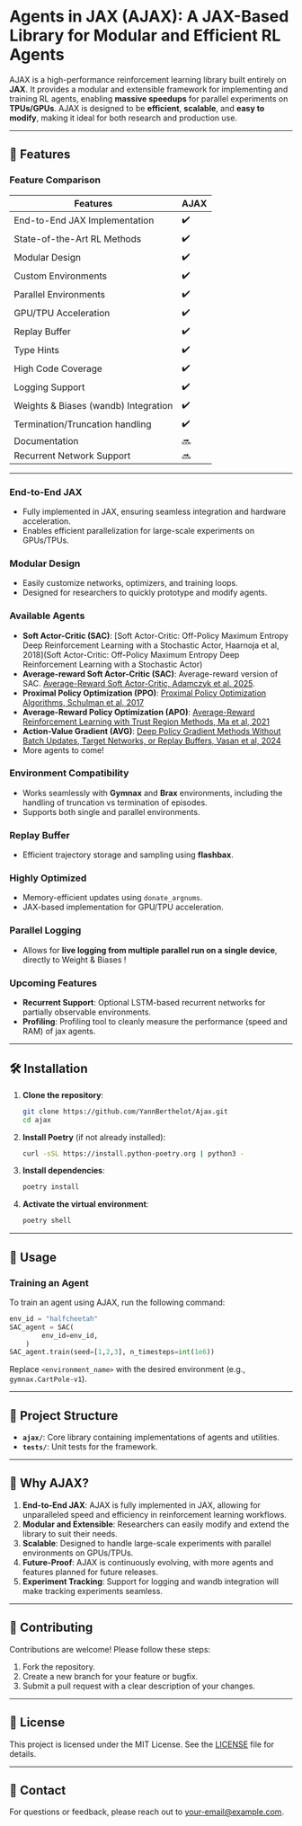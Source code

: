 # Agents in JAX (AJAX): A JAX-Based Library for Modular and Efficient RL Agents

AJAX is a high-performance reinforcement learning library built entirely on **JAX**. It provides a modular and extensible framework for implementing and training RL agents, enabling **massive speedups** for parallel experiments on **TPUs/GPUs**. AJAX is designed to be **efficient**, **scalable**, and **easy to modify**, making it ideal for both research and production use.

---

## 🚀 Features

### **Feature Comparison**

| **Features**                          | **AJAX**          |
| ------------------------------------- | ----------------- |
| End-to-End JAX Implementation         | :heavy_check_mark: |
| State-of-the-Art RL Methods           | :heavy_check_mark: |
| Modular Design                        | :heavy_check_mark: |
| Custom Environments                   | :heavy_check_mark: |
| Parallel Environments                 | :heavy_check_mark: |
| GPU/TPU Acceleration                  | :heavy_check_mark: |
| Replay Buffer                         | :heavy_check_mark: |
| Type Hints                            | :heavy_check_mark: |
| High Code Coverage                    | :heavy_check_mark: |
| Logging Support                       | :heavy_check_mark: |
| Weights & Biases (wandb) Integration  | :heavy_check_mark: |
| Termination/Truncation handling       | :heavy_check_mark: |
| Documentation                         | :soon:             |
| Recurrent Network Support             | :soon:             |


---

### **End-to-End JAX**
- Fully implemented in JAX, ensuring seamless integration and hardware acceleration.
- Enables efficient parallelization for large-scale experiments on GPUs/TPUs.

### **Modular Design**
- Easily customize networks, optimizers, and training loops.
- Designed for researchers to quickly prototype and modify agents.

### **Available Agents**
- **Soft Actor-Critic (SAC)**: [Soft Actor-Critic: Off-Policy Maximum Entropy Deep Reinforcement Learning with a Stochastic Actor, Haarnoja et al, 2018](Soft Actor-Critic: Off-Policy Maximum Entropy Deep Reinforcement Learning with a Stochastic Actor)
- **Average-reward Soft Actor-Critic (SAC)**: Average-reward version of SAC. [Average-Reward Soft Actor-Critic, Adamczyk et al. 2025](https://arxiv.org/pdf/2501.09080v2). 
- **Proximal Policy Optimization (PPO)**: [Proximal Policy Optimization Algorithms, Schulman et al, 2017](https://arxiv.org/abs/1707.06347)
- **Average-Reward Policy Optimization (APO)**: [Average-Reward Reinforcement Learning with Trust Region Methods, Ma et al, 2021](https://arxiv.org/abs/2106.03442)
- **Action-Value Gradient (AVG)**: [Deep Policy Gradient Methods Without Batch Updates, Target Networks, or Replay Buffers, Vasan et al, 2024](https://arxiv.org/abs/2411.15370)
- More agents to come!

### **Environment Compatibility**
- Works seamlessly with **Gymnax** and **Brax** environments, including the handling of truncation vs termination of episodes.
- Supports both single and parallel environments.

### **Replay Buffer**
- Efficient trajectory storage and sampling using **flashbax**.

### **Highly Optimized**
- Memory-efficient updates using `donate_argnums`.
- JAX-based implementation for GPU/TPU acceleration.

### **Parallel Logging**
- Allows for **live logging from multiple parallel run on a single device**, directly to Weight & Biases !

### **Upcoming Features**
- **Recurrent Support**: Optional LSTM-based recurrent networks for partially observable environments.
- **Profiling**: Profiling tool to cleanly measure the performance (speed and RAM) of jax agents.

---

## 🛠️ Installation

1. **Clone the repository**:
   ```bash
   git clone https://github.com/YannBerthelot/Ajax.git
   cd ajax
   ```

2. **Install Poetry** (if not already installed):
   ```bash
   curl -sSL https://install.python-poetry.org | python3 -
   ```

3. **Install dependencies**:
   ```bash
   poetry install
   ```

4. **Activate the virtual environment**:
   ```bash
   poetry shell
   ```

---

## 📖 Usage

### **Training an Agent**
To train an agent using AJAX, run the following command:
```python
env_id = "halfcheetah"
SAC_agent = SAC(
        env_id=env_id,
    )
SAC_agent.train(seed=[1,2,3], n_timesteps=int(1e6))
```
Replace `<environment_name>` with the desired environment (e.g., `gymnax.CartPole-v1`).


---

## 📂 Project Structure

- **`ajax/`**: Core library containing implementations of agents and utilities.
- **`tests/`**: Unit tests for the framework.

---

## 🌟 Why AJAX?

1. **End-to-End JAX**: AJAX is fully implemented in JAX, allowing for unparalleled speed and efficiency in reinforcement learning workflows.
2. **Modular and Extensible**: Researchers can easily modify and extend the library to suit their needs.
3. **Scalable**: Designed to handle large-scale experiments with parallel environments on GPUs/TPUs.
4. **Future-Proof**: AJAX is continuously evolving, with more agents and features planned for future releases.
5. **Experiment Tracking**: Support for logging and wandb integration will make tracking experiments seamless.

---

## 🤝 Contributing

Contributions are welcome! Please follow these steps:

1. Fork the repository.
2. Create a new branch for your feature or bugfix.
3. Submit a pull request with a clear description of your changes.

---

## 📜 License

This project is licensed under the MIT License. See the [LICENSE](LICENSE) file for details.

---

## 📧 Contact

For questions or feedback, please reach out to [your-email@example.com](mailto:your-email@example.com).
